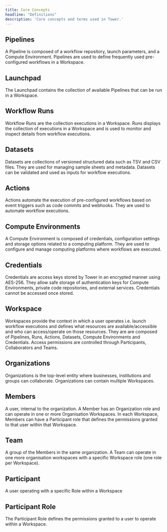 ```yaml
---
title: Core Concepts
headline: "Definitions"
description: 'Core concepts and terms used in Tower.'
---
```


## Pipelines

A Pipeline is composed of a workflow repository, launch parameters, and a Compute Environment. Pipelines are used to define frequently used pre-configured workflows in a Workspace.


## Launchpad

The Launchpad contains the collection of available Pipelines that can be run in a Workspace.


## Workflow Runs

Workflow Runs are the collection executions in a Workspace. Runs displays the collection of executions in a Workspace and is used to monitor and inspect details from workflow executions.


## Datasets

Datasets are collections of versioned structured data such as TSV and CSV files. They are used for managing sample sheets and metadata. Datasets can be validated and used as inputs for workflow executions.


## Actions

Actions automate the execution of pre-configured workflows based on event triggers such as code commits and webhooks. They are used to automate workflow executions.


## Compute Environments

A Compute Environment is composed of credentials, configuration settings and storage options related to a computing platform. They are used to configure and manage computing platforms where workflows are executed.


## Credentials

Credentials are access keys stored by Tower in an encrypted manner using AES-256. They allow safe storage of authentication keys for Compute Environments, private code repositories, and external services. Credentials cannot be accessed once stored.


## Workspace

Workspaces provide the context in which a user operates i.e. launch workflow executions and defines what resources are available/accessible and who can access/operate on those resources. They are are composed of Pipelines, Runs, Actions, Datasets, Compute Environments and Credentials. Access permissions are controlled through Participants, Collaborators and Teams.
 

## Organizations

Organizations is the top-level entity where businesses, institutions and groups can collaborate. Organizations can contain multiple Workspaces.


## Members

A user, internal to the organization. A Member has an Organization role and can operate in one or more Organisation Workspaces. In each Workspace, Members can have a Participant role that defines the permissions granted to that user within that Workspace.


## Team

A group of the Members in the same organization. A Team can operate in one more organisation workspaces with a specific Workspace role (one role per Workspace).


## Participant

A user operating with a specific Role within a Workspace


## Participant Role

The Participant Role defines the permissions granted to a user to operate within a Workspace.
